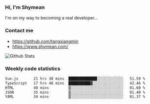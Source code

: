 ### Hi, I'm Shymean

I'm on my way to becoming a real developer...

### Contact me

- <https://github.com/tangxiangmin>
- <https://www.shymean.com/>

![Github Stats](https://github-readme-stats.vercel.app/api?username=tangxiangmin&show_icons=true&theme=dark)


###  Weekly code statistics

<!--START_SECTION:waka-->

```txt
Vue.js       21 hrs 38 mins  █████████████░░░░░░░░░░░░   51.59 %
TypeScript   17 hrs 48 mins  ██████████▓░░░░░░░░░░░░░░   42.46 %
HTML         40 mins         ▒░░░░░░░░░░░░░░░░░░░░░░░░   01.60 %
JSON         35 mins         ▒░░░░░░░░░░░░░░░░░░░░░░░░   01.40 %
YAML         34 mins         ▒░░░░░░░░░░░░░░░░░░░░░░░░   01.37 %
```

<!--END_SECTION:waka-->